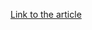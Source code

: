 [Link to the article](https://www.welivesecurity.com/en/cybersecurity/ai-driven-deception-new-face-corporate-fraud/)
